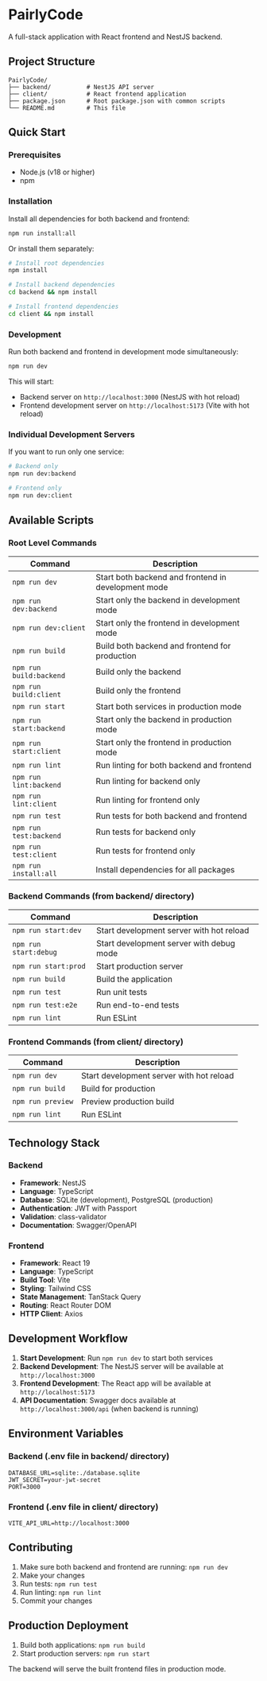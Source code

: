 # PairlyCode

A full-stack application with React frontend and NestJS backend.

## Project Structure

```
PairlyCode/
├── backend/          # NestJS API server
├── client/           # React frontend application
├── package.json      # Root package.json with common scripts
└── README.md         # This file
```

## Quick Start

### Prerequisites

- Node.js (v18 or higher)
- npm

### Installation

Install all dependencies for both backend and frontend:

```bash
npm run install:all
```

Or install them separately:

```bash
# Install root dependencies
npm install

# Install backend dependencies
cd backend && npm install

# Install frontend dependencies
cd client && npm install
```

### Development

Run both backend and frontend in development mode simultaneously:

```bash
npm run dev
```

This will start:

- Backend server on `http://localhost:3000` (NestJS with hot reload)
- Frontend development server on `http://localhost:5173` (Vite with hot reload)

### Individual Development Servers

If you want to run only one service:

```bash
# Backend only
npm run dev:backend

# Frontend only
npm run dev:client
```

## Available Scripts

### Root Level Commands

| Command                 | Description                                         |
| ----------------------- | --------------------------------------------------- |
| `npm run dev`           | Start both backend and frontend in development mode |
| `npm run dev:backend`   | Start only the backend in development mode          |
| `npm run dev:client`    | Start only the frontend in development mode         |
| `npm run build`         | Build both backend and frontend for production      |
| `npm run build:backend` | Build only the backend                              |
| `npm run build:client`  | Build only the frontend                             |
| `npm run start`         | Start both services in production mode              |
| `npm run start:backend` | Start only the backend in production mode           |
| `npm run start:client`  | Start only the frontend in production mode          |
| `npm run lint`          | Run linting for both backend and frontend           |
| `npm run lint:backend`  | Run linting for backend only                        |
| `npm run lint:client`   | Run linting for frontend only                       |
| `npm run test`          | Run tests for both backend and frontend             |
| `npm run test:backend`  | Run tests for backend only                          |
| `npm run test:client`   | Run tests for frontend only                         |
| `npm run install:all`   | Install dependencies for all packages               |

### Backend Commands (from backend/ directory)

| Command               | Description                              |
| --------------------- | ---------------------------------------- |
| `npm run start:dev`   | Start development server with hot reload |
| `npm run start:debug` | Start development server with debug mode |
| `npm run start:prod`  | Start production server                  |
| `npm run build`       | Build the application                    |
| `npm run test`        | Run unit tests                           |
| `npm run test:e2e`    | Run end-to-end tests                     |
| `npm run lint`        | Run ESLint                               |

### Frontend Commands (from client/ directory)

| Command           | Description                              |
| ----------------- | ---------------------------------------- |
| `npm run dev`     | Start development server with hot reload |
| `npm run build`   | Build for production                     |
| `npm run preview` | Preview production build                 |
| `npm run lint`    | Run ESLint                               |

## Technology Stack

### Backend

- **Framework**: NestJS
- **Language**: TypeScript
- **Database**: SQLite (development), PostgreSQL (production)
- **Authentication**: JWT with Passport
- **Validation**: class-validator
- **Documentation**: Swagger/OpenAPI

### Frontend

- **Framework**: React 19
- **Language**: TypeScript
- **Build Tool**: Vite
- **Styling**: Tailwind CSS
- **State Management**: TanStack Query
- **Routing**: React Router DOM
- **HTTP Client**: Axios

## Development Workflow

1. **Start Development**: Run `npm run dev` to start both services
2. **Backend Development**: The NestJS server will be available at `http://localhost:3000`
3. **Frontend Development**: The React app will be available at `http://localhost:5173`
4. **API Documentation**: Swagger docs available at `http://localhost:3000/api` (when backend is running)

## Environment Variables

### Backend (.env file in backend/ directory)

```env
DATABASE_URL=sqlite:./database.sqlite
JWT_SECRET=your-jwt-secret
PORT=3000
```

### Frontend (.env file in client/ directory)

```env
VITE_API_URL=http://localhost:3000
```

## Contributing

1. Make sure both backend and frontend are running: `npm run dev`
2. Make your changes
3. Run tests: `npm run test`
4. Run linting: `npm run lint`
5. Commit your changes

## Production Deployment

1. Build both applications: `npm run build`
2. Start production servers: `npm run start`

The backend will serve the built frontend files in production mode.

